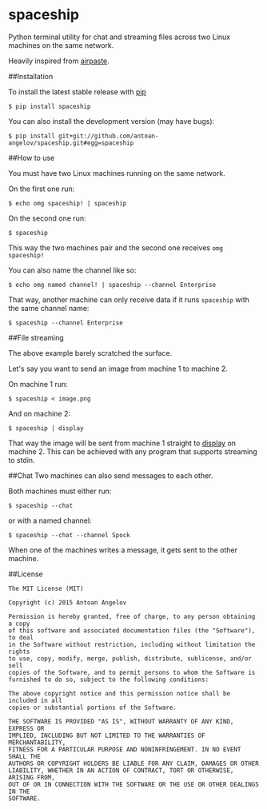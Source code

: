 # spaceship
Python terminal utility for chat and streaming files across two Linux machines on the same network.

Heavily inspired from [airpaste](https://github.com/mafintosh/airpaste).

##Installation

To install the latest stable release with [pip](https://pip.pypa.io/en/stable/)
```
$ pip install spaceship
```

You can also install the development version (may have bugs):
```
$ pip install git+git://github.com/antoan-angelov/spaceship.git#egg=spaceship
```

##How to use

You must have two Linux machines running on the same network.

On the first one run:
```
$ echo omg spaceship! | spaceship
```

On the second one run:
```
$ spaceship
```

This way the two machines pair and the second one receives `omg spaceship!`

You can also name the channel like so:
```
$ echo omg named channel! | spaceship --channel Enterprise
```

That way, another machine can only receive data if it runs `spaceship` with the same channel name:
```
$ spaceship --channel Enterprise
```

##File streaming

The above example barely scratched the surface.

Let's say you want to send an image from machine 1 to machine 2.

On machine 1 run:
```
$ spaceship < image.png
```

And on machine 2:
```
$ spaceship | display
```

That way the image will be sent from machine 1 straight to [display](http://www.imagemagick.org/script/display.php) on machine 2. 
This can be achieved with any program that supports streaming to stdin.

##Chat
Two machines can also send messages to each other.

Both machines must either run:
```
$ spaceship --chat
```

or with a named channel:
```
$ spaceship --chat --channel Spock
```

When one of the machines writes a message, it gets sent to the other machine.

##License
```
The MIT License (MIT)

Copyright (c) 2015 Antoan Angelov

Permission is hereby granted, free of charge, to any person obtaining a copy
of this software and associated documentation files (the "Software"), to deal
in the Software without restriction, including without limitation the rights
to use, copy, modify, merge, publish, distribute, sublicense, and/or sell
copies of the Software, and to permit persons to whom the Software is
furnished to do so, subject to the following conditions:

The above copyright notice and this permission notice shall be included in all
copies or substantial portions of the Software.

THE SOFTWARE IS PROVIDED "AS IS", WITHOUT WARRANTY OF ANY KIND, EXPRESS OR
IMPLIED, INCLUDING BUT NOT LIMITED TO THE WARRANTIES OF MERCHANTABILITY,
FITNESS FOR A PARTICULAR PURPOSE AND NONINFRINGEMENT. IN NO EVENT SHALL THE
AUTHORS OR COPYRIGHT HOLDERS BE LIABLE FOR ANY CLAIM, DAMAGES OR OTHER
LIABILITY, WHETHER IN AN ACTION OF CONTRACT, TORT OR OTHERWISE, ARISING FROM,
OUT OF OR IN CONNECTION WITH THE SOFTWARE OR THE USE OR OTHER DEALINGS IN THE
SOFTWARE.
```
